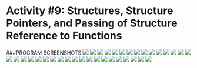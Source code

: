 # Activity #9: Structures, Structure Pointers, and Passing of Structure Reference to Functions 

###PROGRAM SCREENSHOTS
![](1.PNG)
![](2.PNG)
![](3.PNG)
![](4.PNG)
![](5.PNG)
![](6.PNG)
![](7.PNG)
![](8.PNG)
![](9.PNG)
![](10.PNG)
![](11.PNG)
![](12.PNG)
![](13.PNG)
![](14.PNG)
![](15.PNG)
![](16.PNG)
![](17.PNG)
![](18.PNG)
![](19.PNG)
![](20.PNG)
![](21.PNG)
![](22.PNG)
![](23.PNG)
![](24.PNG)
![](25.PNG)
![](26.PNG)
![](27.PNG)
![](28.PNG)
![](29.PNG)
![](30.PNG)
![](31.PNG)
![](32.PNG)
![](33.PNG)
![](34.PNG)
![](35.PNG)

